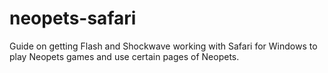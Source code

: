 # neopets-safari
Guide on getting Flash and Shockwave working with Safari for Windows to play Neopets games and use certain pages of Neopets. 
